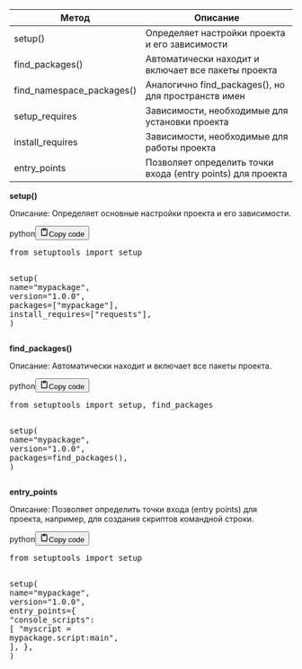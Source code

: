 <table>
<thead>
<tr>
<th>Метод</th>
<th>Описание</th>
</tr>
</thead>
<tbody>
<tr>
<td>setup()</td>
<td>Определяет настройки проекта и его зависимости</td>
</tr>
<tr>
<td>find_packages()</td>
<td>Автоматически находит и включает все пакеты проекта</td>
</tr>
<tr>
<td>find_namespace_packages()</td>
<td>Аналогично find_packages(), но для пространств имен</td>
</tr>
<tr>
<td>setup_requires</td>
<td>Зависимости, необходимые для установки проекта</td>
</tr>
<tr>
<td>install_requires</td>
<td>Зависимости, необходимые для работы проекта</td>
</tr>
<tr>
<td>entry_points</td>
<td>Позволяет определить точки входа (entry points) для проекта</td>
</tr>
</tbody>
</table>
<p><strong>setup()</strong></p>
<p>Описание: Определяет основные настройки проекта и его зависимости.</p>
<div class="code_element"><div class="lang_line"><text>python</text><button class="copy_code_button" onclick="CopyCode(this)"><svg style="width: 1.2em;height: 1.2em;" aria-hidden="true" xmlns="http://www.w3.org/2000/svg" fill="none" viewBox="0 0 24 24"><path stroke="currentColor" stroke-linecap="round" stroke-linejoin="round" stroke-width="2" d="M15 4h3a1 1 0 0 1 1 1v15a1 1 0 0 1-1 1H6a1 1 0 0 1-1-1V5a1 1 0 0 1 1-1h3m0 3h6m-5-4v4h4V3h-4Z"/></svg><text>Copy code</text></button></div><div class="code language-python"><div class="highlight"><pre><span></span><span class="kn">from</span> <span class="nn">setuptools</span> <span class="kn">import</span> <span class="n">setup</span>

<span class="n">setup</span><span class="p">(</span>
    <span class="n">name</span><span class="o">=</span><span class="s2">&quot;mypackage&quot;</span><span class="p">,</span>
    <span class="n">version</span><span class="o">=</span><span class="s2">&quot;1.0.0&quot;</span><span class="p">,</span>
    <span class="n">packages</span><span class="o">=</span><span class="p">[</span><span class="s2">&quot;mypackage&quot;</span><span class="p">],</span>
    <span class="n">install_requires</span><span class="o">=</span><span class="p">[</span><span class="s2">&quot;requests&quot;</span><span class="p">],</span>
<span class="p">)</span>
</pre></div></div></div>

<p><strong>find_packages()</strong></p>
<p>Описание: Автоматически находит и включает все пакеты проекта.</p>
<div class="code_element"><div class="lang_line"><text>python</text><button class="copy_code_button" onclick="CopyCode(this)"><svg style="width: 1.2em;height: 1.2em;" aria-hidden="true" xmlns="http://www.w3.org/2000/svg" fill="none" viewBox="0 0 24 24"><path stroke="currentColor" stroke-linecap="round" stroke-linejoin="round" stroke-width="2" d="M15 4h3a1 1 0 0 1 1 1v15a1 1 0 0 1-1 1H6a1 1 0 0 1-1-1V5a1 1 0 0 1 1-1h3m0 3h6m-5-4v4h4V3h-4Z"/></svg><text>Copy code</text></button></div><div class="code language-python"><div class="highlight"><pre><span></span><span class="kn">from</span> <span class="nn">setuptools</span> <span class="kn">import</span> <span class="n">setup</span><span class="p">,</span> <span class="n">find_packages</span>

<span class="n">setup</span><span class="p">(</span>
    <span class="n">name</span><span class="o">=</span><span class="s2">&quot;mypackage&quot;</span><span class="p">,</span>
    <span class="n">version</span><span class="o">=</span><span class="s2">&quot;1.0.0&quot;</span><span class="p">,</span>
    <span class="n">packages</span><span class="o">=</span><span class="n">find_packages</span><span class="p">(),</span>
<span class="p">)</span>
</pre></div></div></div>

<p><strong>entry_points</strong></p>
<p>Описание: Позволяет определить точки входа (entry points) для проекта, например, для создания скриптов командной строки.</p>
<div class="code_element"><div class="lang_line"><text>python</text><button class="copy_code_button" onclick="CopyCode(this)"><svg style="width: 1.2em;height: 1.2em;" aria-hidden="true" xmlns="http://www.w3.org/2000/svg" fill="none" viewBox="0 0 24 24"><path stroke="currentColor" stroke-linecap="round" stroke-linejoin="round" stroke-width="2" d="M15 4h3a1 1 0 0 1 1 1v15a1 1 0 0 1-1 1H6a1 1 0 0 1-1-1V5a1 1 0 0 1 1-1h3m0 3h6m-5-4v4h4V3h-4Z"/></svg><text>Copy code</text></button></div><div class="code language-python"><div class="highlight"><pre><span></span><span class="kn">from</span> <span class="nn">setuptools</span> <span class="kn">import</span> <span class="n">setup</span>

<span class="n">setup</span><span class="p">(</span>
    <span class="n">name</span><span class="o">=</span><span class="s2">&quot;mypackage&quot;</span><span class="p">,</span>
    <span class="n">version</span><span class="o">=</span><span class="s2">&quot;1.0.0&quot;</span><span class="p">,</span>
    <span class="n">entry_points</span><span class="o">=</span><span class="p">{</span>
        <span class="s2">&quot;console_scripts&quot;</span><span class="p">:</span> <span class="p">[</span>
            <span class="s2">&quot;myscript = mypackage.script:main&quot;</span><span class="p">,</span>
        <span class="p">],</span>
    <span class="p">},</span>
<span class="p">)</span>
</pre></div></div></div>